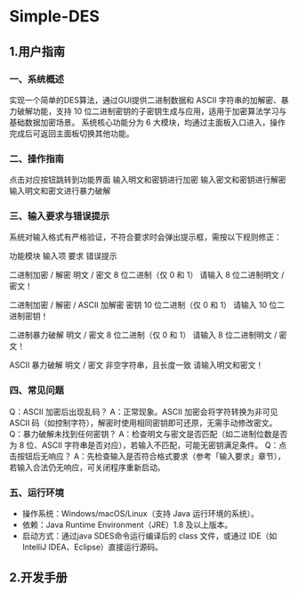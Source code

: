 # Simple-DES
## **1.用户指南**
### **一、系统概述**
实现一个简单的DES算法，通过GUI提供二进制数据和 ASCII 字符串的加解密、暴力破解功能，支持 10 位二进制密钥的子密钥生成与应用，适用于加密算法学习与基础数据加密场景。
系统核心功能分为 6 大模块，均通过主面板入口进入，操作完成后可返回主面板切换其他功能。

### **二、操作指南**
点击对应按钮跳转到功能界面
输入明文和密钥进行加密
输入密文和密钥进行解密
输入明文和密文进行暴力破解

### **三、输入要求与错误提示**
系统对输入格式有严格验证，不符合要求时会弹出提示框，需按以下规则修正：

功能模块	           输入项	            要求	                         错误提示

二进制加密 / 解密	明文 / 密文	8 位二进制（仅 0 和 1）	        请输入 8 位二进制明文 / 密文！

二进制加密 / 解密 / ASCII 加解密	密钥	10 位二进制（仅 0 和 1）	请输入 10 位二进制密钥！

二进制暴力破解	明文 / 密文	8 位二进制（仅 0 和 1）	            请输入 8 位二进制明文 / 密文！

ASCII 暴力破解	明文 / 密文	非空字符串，且长度一致	              请输入明文和密文！

### **四、常见问题**
Q：ASCII 加密后出现乱码？
A：正常现象。ASCII 加密会将字符转换为非可见 ASCII 码（如控制字符），解密时使用相同密钥即可还原，无需手动修改密文。
Q：暴力破解未找到任何密钥？
A：检查明文与密文是否匹配（如二进制位数是否为 8 位、ASCII 字符串是否对应），若输入不匹配，可能无密钥满足条件。
Q：点击按钮后无响应？
A：先检查输入是否符合格式要求（参考「输入要求」章节），若输入合法仍无响应，可关闭程序重新启动。

### **五、运行环境**
- 操作系统：Windows/macOS/Linux（支持 Java 运行环境的系统）。
- 依赖：Java Runtime Environment（JRE）1.8 及以上版本。
- 启动方式：通过java SDES命令运行编译后的 class 文件，或通过 IDE（如 IntelliJ IDEA、Eclipse）直接运行源码。

## 2.开发手册
